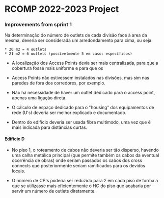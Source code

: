 RCOMP 2022-2023 Project
===========================================
### Improvements from sprint 1 ###

Na determinação do número de outlets de cada divisão face à area da mesma, deveria ser considerada um arredondamento para cima, ou seja:

    * 20 m2 = 4 outlets
    * 21 m2 = 6 outlets (possívelmente 5 em casos específicos)

* A localização dos Access Points devia ser mais centralizada, para que a cobertura fosse mais uniforme e para que os
* Access Points não estivessem instalados nas divisões, mas sim nas paredes de fora dos corredores, por exemplo.

* Não há necessidade de haver um outlet dedicado para o access point, apenas uma ligação direta.

* O cálculo de espaço dedicado para o "housing" dos equipamentos de rede (U's) deveria ser melhor explicado e documentado.

* Dentro do edifício deveria ser usada fibra multimodo, uma vez que é mais indicada para distâncias curtas.

#### Edifício D ####
* No piso 1, o roteamento de cabos não deveria ser tão disperso, havendo uma calha metálica principal
  (que permite também os cabos da eventual ocorrência de obras) onde seriam passados os cabos dos cross connects
  que posteriormente seriam ramificados para os devidos locais.

* O número de CP's poderia ser reduzido para 2 em cada piso de forma a que se utilizasse mais eficientemente o HC do piso que acabaria por servir um número de outlets diretamente.
